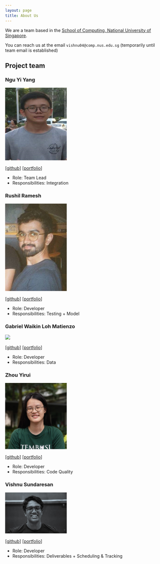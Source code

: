 ```yaml
---
layout: page
title: About Us
---
```


We are a team based in the [School of Computing, National University of Singapore](http://www.comp.nus.edu.sg).

You can reach us at the email `vishnu04@comp.nus.edu.sg`
(temporarily until team email is established)

## Project team

### Ngu Yi Yang

<img src="images/nguyiyang.png" width="200px">

[[github](https://github.com/nguyiyang)]
[[portfolio](team/johndoe.md)]

* Role: Team Lead 
* Responsibilities: Integration

### Rushil Ramesh

<img src="images/rushilramesh.png" width="200px">

[[github](http://github.com/rushilramesh)]
[[portfolio](team/johndoe.md)]

* Role: Developer
* Responsibilities: Testing + Model

### Gabriel Waikin Loh Matienzo

<img src="images/johndoe.png" width="200px">

[[github](http://github.com/johndoe)] [[portfolio](team/johndoe.md)]

* Role: Developer
* Responsibilities: Data

### Zhou Yirui

<img src="images/zhouyirui.png" width="200px">

[[github](http://github.com/zhouyirui)]
[[portfolio](team/zhouyirui.md)]

* Role: Developer
* Responsibilities: Code Quality

### Vishnu Sundaresan

<img src="images/vishnusundaresan.png" width="200px">

[[github](http://github.com/juliussneezer04)]
[[portfolio](team/vishnusundaresan.md)]

* Role: Developer
* Responsibilities: Deliverables + Scheduling & Tracking
